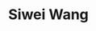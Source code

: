 ---
title: Siwei Wang
collection: members
layout: member_fr.html
image: Siwei Wang.jpg
url: siwei-wang
---